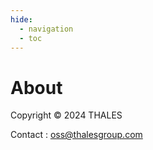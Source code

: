 ```yaml
---
hide:
  - navigation
  - toc
---
```

# About 

Copyright © 2024 THALES

Contact : [oss@thalesgroup.com](mailto:oss@thalesgroup.com)
